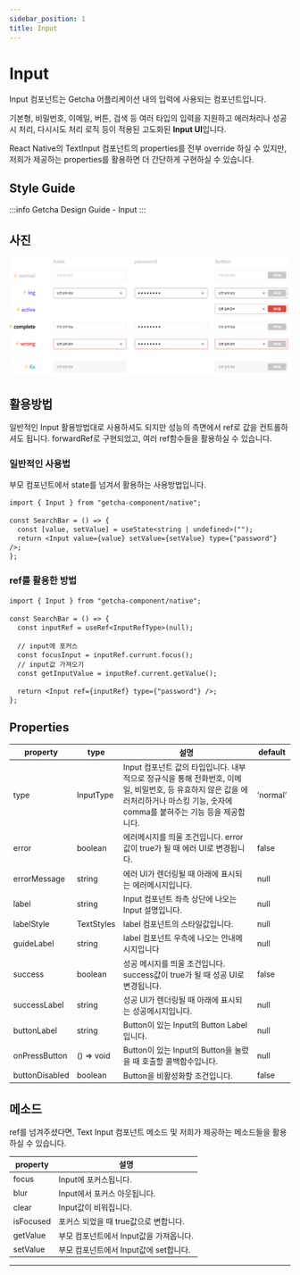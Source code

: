 ```yaml
---
sidebar_position: 1
title: Input
---
```


# Input

Input 컴포넌트는 Getcha 어플리케이션 내의 입력에 사용되는 컴포넌트입니다.

기본형, 비밀번호, 이메일, 버튼, 검색 등 여러 타입의 입력을 지원하고 에러처리나 성공 시 처리, 다시시도 처리 로직 등이 적용된 고도화된 **Input UI**입니다.

React Native의 TextInput 컴포넌트의 properties를 전부 override 하실 수 있지만, 저희가 제공하는 properties를 활용하면 더 간단하게 구현하실 수 있습니다.

## Style Guide

:::info
Getcha Design Guide - Input
:::

## 사진

![스크린샷 2022-04-23 오후 4.53.13.png](./input.png)

## 활용방법

일반적인 Input 활용방법대로 사용하셔도 되지만 성능의 측면에서 ref로 값을 컨트롤하셔도 됩니다. forwardRef로 구현되었고, 여러 ref함수들을 활용하실 수 있습니다.

### 일반적인 사용법

부모 컴포넌트에서 state를 넘겨서 활용하는 사용방법입니다.

```tsx
import { Input } from "getcha-component/native";

const SearchBar = () => {
  const [value, setValue] = useState<string | undefined>("");
  return <Input value={value} setValue={setValue} type={"password"} />;
};
```

### ref를 활용한 방법

```tsx
import { Input } from "getcha-component/native";

const SearchBar = () => {
  const inputRef = useRef<InputRefType>(null);

  // input에 포커스
  const focusInput = inputRef.currunt.focus();
  // input값 가져오기
  const getInputValue = inputRef.current.getValue();

  return <Input ref={inputRef} type={"password"} />;
};
```

## Properties

| property       | type       | 설명                                                                                                                                                                                 | default  |
| -------------- | ---------- | ------------------------------------------------------------------------------------------------------------------------------------------------------------------------------------ | -------- |
| type           | InputType  | Input 컴포넌트 값의 타입입니다. 내부적으로 정규식을 통해 전화번호, 이메일, 비밀번호, 등 유효하지 않은 값을 에러처리하거나 마스킹 기능, 숫자에 comma를 붙혀주는 기능 등을 제공합니다. | ‘normal’ |
| error          | boolean    | 에러메시지를 띄울 조건입니다. error값이 true가 될 때 에러 UI로 변경됩니다.                                                                                                           | false    |
| errorMessage   | string     | 에러 UI가 렌더링될 때 아래에 표시되는 에러메시지입니다.                                                                                                                              | null     |
| label          | string     | Input 컴포넌트 좌측 상단에 나오는 Input 설명입니다.                                                                                                                                  | null     |
| labelStyle     | TextStyles | label 컴포넌트의 스타일값입니다.                                                                                                                                                     | null     |
| guideLabel     | string     | label 컴포넌트 우측에 나오는 안내메시지입니다                                                                                                                                        | null     |
| success        | boolean    | 성공 메시지를 띄울 조건입니다. success값이 true가 될 때 성공 UI로 변경됩니다.                                                                                                        | false    |
| successLabel   | string     | 성공 UI가 렌더링될 때 아래에 표시되는 성공메시지입니다.                                                                                                                              | null     |
| buttonLabel    | string     | Button이 있는 Input의 Button Label입니다.                                                                                                                                            | null     |
| onPressButton  | () ⇒ void  | Button이 있는 Input의 Button을 눌렀을 때 호출할 콜백함수입니다.                                                                                                                      | null     |
| buttonDisabled | boolean    | Button을 비활성화할 조건입니다.                                                                                                                                                      | false    |

## 메소드

ref를 넘겨주셨다면, Text Input 컴포넌트 메소드 및 저희가 제공하는 메소드들을 활용하실 수 있습니다.

| property  | 설명                                    |
| --------- | --------------------------------------- |
| focus     | Input에 포커스됩니다.                   |
| blur      | Input에서 포커스 아웃됩니다.            |
| clear     | Input값이 비워집니다.                   |
| isFocused | 포커스 되었을 때 true값으로 변합니다.   |
| getValue  | 부모 컴포넌트에서 Input값을 가져옵니다. |
| setValue  | 부모 컴포넌트에서 Input값에 set합니다.  |

---
